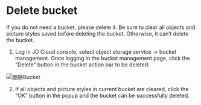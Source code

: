 # Delete bucket
If you do not need a bucket, please delete it. Be sure to clear all objects and picture styles saved before deleting the bucket. Otherwise, it can’t delete the bucket.

1. Log in JD Cloud console, select object storage service -> bucket management. Once logging in the bucket management page, click the “Delete” button in the bucket action bar to be deleted:

![删除Bucket](https://github.com/jdcloudcom/cn/blob/edit/image/Object-Storage-Service/OSS-020.png)

2. If all objects and picture styles in current bucket are cleared, click the “OK” button in the popup and the bucket can be successfully deleted.
